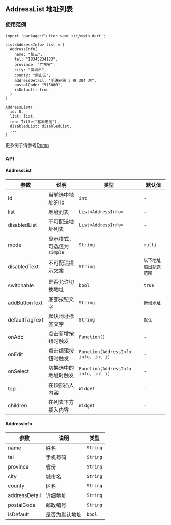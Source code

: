 ## AddressList 地址列表

### 使用范例

```
import 'package:flutter_vant_kit/main.dart';

List<AddressInfo> list = [
  AddressInfo(
    name: "张三",
    tel: "18345234123",
    province: "广东省",
    city: "深圳市",
    county: "南山区",
    addressDetail: "明珠花园 5 栋 304 房",
    postalCode: "515000",
    isDefault: true
  )
]

AddressList(
  id: 0,
  list: list,
  top: Title("基本用法"),
  disabledList: disabledList,
  ...
)
```

更多例子请参考[Demo](../example/lib/routes/demoAddressList.dart)

### API

#### AddressList

| 参数  | 说明  | 类型  | 默认值  |
| ------------ | ------------ | ------------ | ------------ |
| id | 当前选中地址的 id | `int` | - |
| list | 地址列表 | `List<AddressInfo>` | - |
| disabledList | 不可配送地址列表 | `List<AddressInfo>` | - |
| mode | 显示模式，可选值为`simple` | `String` | `multi` |
| disabledText | 不可配送提示文案 | `String` | `以下地址超出配送范围` |
| switchable | 是否允许切换地址 | `bool` | `true` |
| addButtonText | 底部按钮文字 | `String` | `新增地址` |
| defaultTagText | 默认地址标签文字 | `String` | `默认` |
| onAdd | 点击新增按钮时触发 | `Function()` | - |
| onEdit | 点击编辑按钮时触发 | `Function(AddressInfo info, int i)` | - |
| onSelect | 切换选中的地址时触发 | `Function(AddressInfo info, int i)` | - |
| top | 在顶部插入内容 | `Widget` | - |
| children | 在列表下方插入内容 | `Widget` | - |

#### AddressInfo

| 参数  | 说明  | 类型  |
| ------------ | ------------ | ------------ |
| name | 姓名 | `String` |
| tel | 手机号码 | `String` |
| province | 省份 | `String` |
| city | 城市名 | `String` |
| county | 区名 | `String` |
| addressDetail | 详细地址 | `String` |
| postalCode | 邮政编号 | `String` |
| isDefault | 是否为默认地址 | `bool` |
